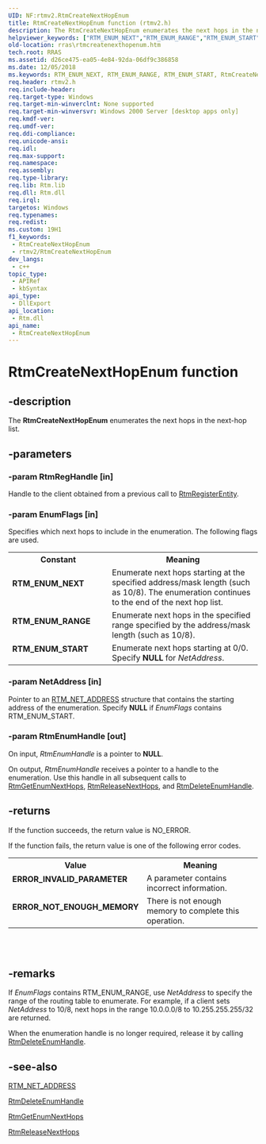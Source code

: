 ```yaml
---
UID: NF:rtmv2.RtmCreateNextHopEnum
title: RtmCreateNextHopEnum function (rtmv2.h)
description: The RtmCreateNextHopEnum enumerates the next hops in the next-hop list.
helpviewer_keywords: ["RTM_ENUM_NEXT","RTM_ENUM_RANGE","RTM_ENUM_START","RtmCreateNextHopEnum","RtmCreateNextHopEnum function [RAS]","_rtmv2ref_rtmcreatenexthopenum","rras.rtmcreatenexthopenum","rtmv2/RtmCreateNextHopEnum"]
old-location: rras\rtmcreatenexthopenum.htm
tech.root: RRAS
ms.assetid: d26ce475-ea05-4e84-92da-06df9c386858
ms.date: 12/05/2018
ms.keywords: RTM_ENUM_NEXT, RTM_ENUM_RANGE, RTM_ENUM_START, RtmCreateNextHopEnum, RtmCreateNextHopEnum function [RAS], _rtmv2ref_rtmcreatenexthopenum, rras.rtmcreatenexthopenum, rtmv2/RtmCreateNextHopEnum
req.header: rtmv2.h
req.include-header: 
req.target-type: Windows
req.target-min-winverclnt: None supported
req.target-min-winversvr: Windows 2000 Server [desktop apps only]
req.kmdf-ver: 
req.umdf-ver: 
req.ddi-compliance: 
req.unicode-ansi: 
req.idl: 
req.max-support: 
req.namespace: 
req.assembly: 
req.type-library: 
req.lib: Rtm.lib
req.dll: Rtm.dll
req.irql: 
targetos: Windows
req.typenames: 
req.redist: 
ms.custom: 19H1
f1_keywords:
 - RtmCreateNextHopEnum
 - rtmv2/RtmCreateNextHopEnum
dev_langs:
 - c++
topic_type:
 - APIRef
 - kbSyntax
api_type:
 - DllExport
api_location:
 - Rtm.dll
api_name:
 - RtmCreateNextHopEnum
---
```


# RtmCreateNextHopEnum function


## -description

The 
<b>RtmCreateNextHopEnum</b> enumerates the next hops in the next-hop list.

## -parameters

### -param RtmRegHandle [in]

Handle to the client obtained from a previous call to 
<a href="https://docs.microsoft.com/windows/desktop/api/rtmv2/nf-rtmv2-rtmregisterentity">RtmRegisterEntity</a>.

### -param EnumFlags [in]

Specifies which next hops to include in the enumeration. The following flags are used. 



<table>
<tr>
<th>Constant</th>
<th>Meaning</th>
</tr>
<tr>
<td width="40%"><a id="RTM_ENUM_NEXT"></a><a id="rtm_enum_next"></a><dl>
<dt><b>RTM_ENUM_NEXT</b></dt>
</dl>
</td>
<td width="60%">
Enumerate next hops starting at the specified address/mask length (such as 10/8). The enumeration continues to the end of the next hop list.

</td>
</tr>
<tr>
<td width="40%"><a id="RTM_ENUM_RANGE"></a><a id="rtm_enum_range"></a><dl>
<dt><b>RTM_ENUM_RANGE</b></dt>
</dl>
</td>
<td width="60%">
Enumerate next hops in the specified range specified by the address/mask length (such as 10/8).

</td>
</tr>
<tr>
<td width="40%"><a id="RTM_ENUM_START"></a><a id="rtm_enum_start"></a><dl>
<dt><b>RTM_ENUM_START</b></dt>
</dl>
</td>
<td width="60%">
Enumerate next hops starting at 0/0. Specify <b>NULL</b> for <i>NetAddress</i>.

</td>
</tr>
</table>

### -param NetAddress [in]

Pointer to an 
<a href="https://docs.microsoft.com/windows/desktop/api/rtmv2/ns-rtmv2-rtm_net_address">RTM_NET_ADDRESS</a> structure that contains the starting address of the enumeration. Specify <b>NULL</b> if <i>EnumFlags</i> contains RTM_ENUM_START.

### -param RtmEnumHandle [out]

On input, <i>RtmEnumHandle</i> is a pointer to <b>NULL</b>. 




On output, <i>RtmEnumHandle</i> receives a pointer to a handle to the enumeration. Use this handle in all subsequent calls to 
<a href="https://docs.microsoft.com/windows/desktop/api/rtmv2/nf-rtmv2-rtmgetenumnexthops">RtmGetEnumNextHops</a>, 
<a href="https://docs.microsoft.com/windows/desktop/api/rtmv2/nf-rtmv2-rtmreleasenexthops">RtmReleaseNextHops</a>, and 
<a href="https://docs.microsoft.com/windows/desktop/api/rtmv2/nf-rtmv2-rtmdeleteenumhandle">RtmDeleteEnumHandle</a>.

## -returns

If the function succeeds, the return value is NO_ERROR.

If the function fails, the return value is one of the following error codes.

<table>
<tr>
<th>Value</th>
<th>Meaning</th>
</tr>
<tr>
<td width="40%">
<dl>
<dt><b>ERROR_INVALID_PARAMETER</b></dt>
</dl>
</td>
<td width="60%">
A parameter contains incorrect information.

</td>
</tr>
<tr>
<td width="40%">
<dl>
<dt><b>ERROR_NOT_ENOUGH_MEMORY</b></dt>
</dl>
</td>
<td width="60%">
There is not enough memory to complete this operation.

</td>
</tr>
</table>
 


<div> </div>

## -remarks

If <i>EnumFlags</i> contains RTM_ENUM_RANGE, use <i>NetAddress</i> to specify the range of the routing table to enumerate. For example, if a client sets <i>NetAddress</i> to 10/8, next hops in the range 10.0.0.0/8 to 10.255.255.255/32 are returned.

When the enumeration handle is no longer required, release it by calling 
<a href="https://docs.microsoft.com/windows/desktop/api/rtmv2/nf-rtmv2-rtmdeleteenumhandle">RtmDeleteEnumHandle</a>.

## -see-also

<a href="https://docs.microsoft.com/windows/desktop/api/rtmv2/ns-rtmv2-rtm_net_address">RTM_NET_ADDRESS</a>



<a href="https://docs.microsoft.com/windows/desktop/api/rtmv2/nf-rtmv2-rtmdeleteenumhandle">RtmDeleteEnumHandle</a>



<a href="https://docs.microsoft.com/windows/desktop/api/rtmv2/nf-rtmv2-rtmgetenumnexthops">RtmGetEnumNextHops</a>



<a href="https://docs.microsoft.com/windows/desktop/api/rtmv2/nf-rtmv2-rtmreleasenexthops">RtmReleaseNextHops</a>

